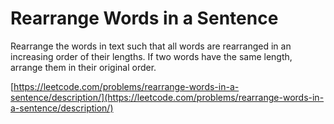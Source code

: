 # Rearrange Words in a Sentence

Rearrange the words in text such that all words are rearranged in an increasing order of their lengths.
If two words have the same length, arrange them in their original order.

[https://leetcode.com/problems/rearrange-words-in-a-sentence/description/](https://leetcode.com/problems/rearrange-words-in-a-sentence/description/)